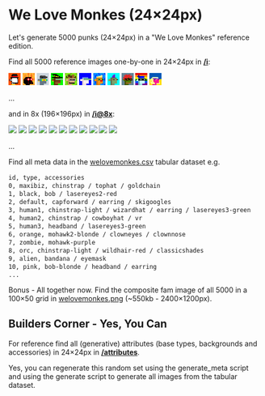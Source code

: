 #  We Love Monkes (24×24px)


Let's generate 5000 punks (24×24px) in a "We Love Monkes" reference edition.


Find all 5000 reference images one-by-one in 24×24px in [**/i**](i):

![](i/monke0000.png)
![](i/monke0001.png)
![](i/monke0002.png)
![](i/monke0003.png)
![](i/monke0004.png)
![](i/monke0005.png)
![](i/monke0006.png)
![](i/monke0007.png)
![](i/monke0008.png)
![](i/monke0009.png)
![](i/monke0010.png)

...

and in 8x (196×196px) in [**/i@8x**](i@8x):

![](i@8x/monke0000.png)
![](i@8x/monke0001.png)
![](i@8x/monke0002.png)
![](i@8x/monke0003.png)
![](i@8x/monke0004.png)
![](i@8x/monke0005.png)
![](i@8x/monke0006.png)
![](i@8x/monke0007.png)
![](i@8x/monke0008.png)
![](i@8x/monke0009.png)
![](i@8x/monke0010.png)

...


Find all meta data in the [welovemonkes.csv](welovemonkes) tabular dataset e.g.

```
id, type, accessories
0, maxibiz, chinstrap / tophat / goldchain
1, black, bob / lasereyes2-red
2, default, capforward / earring / skigoogles
3, human1, chinstrap-light / wizardhat / earring / lasereyes3-green
4, human2, chinstrap / cowboyhat / vr
5, human3, headband / lasereyes3-green
6, orange, mohawk2-blonde / clowneyes / clownnose
7, zombie, mohawk-purple
8, orc, chinstrap-light / wildhair-red / classicshades
9, alien, bandana / eyemask
10, pink, bob-blonde / headband / earring
...
```



Bonus - All together now. Find the composite fam image of all 5000 in a 100×50 grid in [welovemonkes.png](welovemonkes.png) (~550kb - 2400×1200px).




## Builders Corner - Yes, You Can

For reference find all (generative) attributes (base types, backgrounds and accessories) in 24×24px in [**/attributes**](attributes).


Yes, you can regenerate this random set 
using the generate_meta script
and using the generate script to generate all images
from the tabular dataset.



